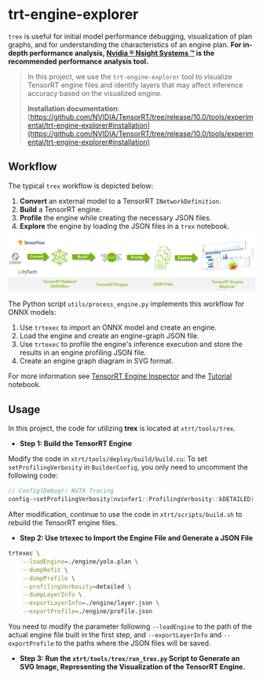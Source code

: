 # trt-engine-explorer

`trex` is useful for initial model performance debugging, visualization of plan graphs, and for understanding the characteristics of an engine plan. **For in-depth performance analysis, [Nvidia ® Nsight Systems ™](https://developer.nvidia.com/nsight-systems) is the recommended performance analysis tool.**

> In this project, we use the `trt-engine-explorer` tool to visualize TensorRT engine files and identify layers that may affect inference accuracy based on the visualized engine.
>
> **Installation documentation**: [https://github.com/NVIDIA/TensorRT/tree/release/10.0/tools/experimental/trt-engine-explorer#installation](https://github.com/NVIDIA/TensorRT/tree/release/10.0/tools/experimental/trt-engine-explorer#installation)

## Workflow

The typical `trex` workflow is depicted below:

1. **Convert** an external model to a TensorRT `INetworkDefinition`.
2. **Build** a TensorRT engine.
3. **Profile** the engine while creating the necessary JSON files.
4. **Explore** the engine by loading the JSON files in a `trex` notebook.

[![img](../assets/trex-overview.png)](https://github.com/NVIDIA/TensorRT/blob/release/10.0/tools/experimental/trt-engine-explorer/images/trex-overview.png)

The Python script `utils/process_engine.py` implements this workflow for ONNX models:

1. Use `trtexec` to import an ONNX model and create an engine.
2. Load the engine and create an engine-graph JSON file.
3. Use `trtexec` to profile the engine's inference execution and store the results in an engine profiling JSON file.
4. Create an engine graph diagram in SVG format.

For more information see [TensorRT Engine Inspector](https://docs.nvidia.com/deeplearning/tensorrt/developer-guide/index.html#engine-inspector) and the [Tutorial](https://github.com/NVIDIA/TensorRT/blob/release/10.0/tools/experimental/trt-engine-explorer/notebooks/tutorial.ipynb) notebook.

## Usage

In this project, the code for utilizing **trex** is located at `xtrt/tools/trex`.

- **Step 1: Build the TensorRT Engine**

Modify the code in `xtrt/tools/deploy/build/build.cu`: To set `setProfilingVerbosity` in `BuilderConfig`, you only need to uncomment the following code:

```cpp
// Config(Debug): NVTX Tracing
config->setProfilingVerbosity(nvinfer1::ProfilingVerbosity::kDETAILED);
```

After modification, continue to use the code in `xtrt/scripts/build.sh` to rebuild the TensorRT engine files.

- **Step 2: Use trtexec to Import the Engine File and Generate a JSON File**

```sh
trtexec \
    --loadEngine=./engine/yolo.plan \
    --dumpRefit \
    --dumpProfile \
    --profilingVerbosity=detailed \
    --dumpLayerInfo \
    --exportLayerInfo=./engine/layer.json \
    --exportProfile=./engine/profile.json
```

You need to modify the parameter following `--loadEngine` to the path of the actual engine file built in the first step, and `--exportLayerInfo` and `--exportProfile` to the paths where the JSON files will be saved.

- **Step 3: Run the `xtrt/tools/trex/run_trex.py` Script to Generate an SVG Image, Representing the Visualization of the TensorRT Engine.**


